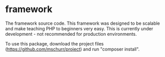 framework
=========

The framework source code. This framework was designed to be scalable and make teaching PHP to beginners very easy. This is currently under development - not recommended for production environments.

To use this package, download the project files (https://github.com/mschurr/project) and run "composer install".

